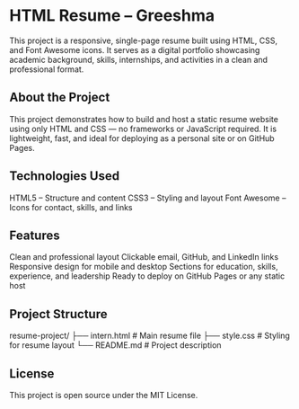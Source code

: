 # HTML Resume – Greeshma
This project is a responsive, single-page resume built using HTML, CSS, and Font Awesome icons. It serves as a digital portfolio showcasing academic background, skills, internships, and activities in a clean and professional format.

## About the Project
This project demonstrates how to build and host a static resume website using only HTML and CSS — no frameworks or JavaScript required. It is lightweight, fast, and ideal for deploying as a personal site or on GitHub Pages.

## Technologies Used
HTML5 – Structure and content
CSS3 – Styling and layout
Font Awesome – Icons for contact, skills, and links

## Features
Clean and professional layout
Clickable email, GitHub, and LinkedIn links
Responsive design for mobile and desktop
Sections for education, skills, experience, and leadership
Ready to deploy on GitHub Pages or any static host

## Project Structure
resume-project/
├── intern.html        # Main resume file
├── style.css          # Styling for resume layout
└── README.md          # Project description

## License
This project is open source under the MIT License.
